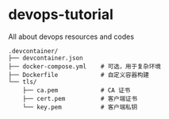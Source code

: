 # devops-tutorial

All about devops resources and codes

```text
.devcontainer/
├── devcontainer.json
├── docker-compose.yml    # 可选，用于复杂环境
├── Dockerfile            # 自定义容器构建
└── tls/
    ├── ca.pem            # CA 证书
    ├── cert.pem          # 客户端证书
    └── key.pem           # 客户端私钥
```
